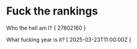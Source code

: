 # Fuck the rankings

Who the hell am I?
{ 27802160 }

What fucking year is it?
[ 2025-03-23T11:00:00Z ]
